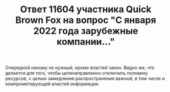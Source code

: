 ﻿---
title: "Ответ 11604 участника Quick Brown Fox на вопрос \"С января 2022 года зарубежные компании...\""
se.owner.user_id: 274052
se.owner.display_name: "Quick Brown Fox"
se.owner.link: "https://ru.meta.stackoverflow.com/users/274052/quick-brown-fox"
se.answer_id: 11604
se.question_id: 11601
se.post_type: answer
se.is_accepted: False
---
<p>Очередной никому не нужный, кроме властей закон. Видно же, что делается для того, чтобы целенаправленно отключить половину ресурсов, с целью замедления распространения важной, в том числе и компрометирующей властей информации.</p>
